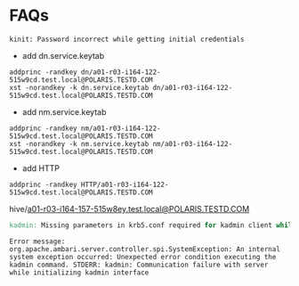 # FAQs





```
kinit: Password incorrect while getting initial credentials
```



- add dn.service.keytab

```
addprinc -randkey dn/a01-r03-i164-122-515w9cd.test.local@POLARIS.TESTD.COM
xst -norandkey -k dn.service.keytab dn/a01-r03-i164-122-515w9cd.test.local@POLARIS.TESTD.COM
```

- add nm.service.keytab

```
addprinc -randkey nm/a01-r03-i164-122-515w9cd.test.local@POLARIS.TESTD.COM
xst -norandkey -k nm.service.keytab nm/a01-r03-i164-122-515w9cd.test.local@POLARIS.TESTD.COM
```

- add HTTP

```
addprinc -randkey HTTP/a01-r03-i164-122-515w9cd.test.local@POLARIS.TESTD.COM
```





hive/a01-r03-i164-157-515w8ey.test.local@POLARIS.TESTD.COM



```verilog
kadmin: Missing parameters in krb5.conf required for kadmin client while initializing kadmin interface
```







```
Error message: org.apache.ambari.server.controller.spi.SystemException: An internal system exception occurred: Unexpected error condition executing the kadmin command. STDERR: kadmin: Communication failure with server while initializing kadmin interface
```

